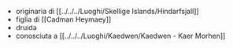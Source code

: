 - originaria di [[../../../Luoghi/Skellige Islands/Hindarfsjall]] 
- figlia di [[Cadman Heymaey]] 
- druida
- conosciuta a [[../../../Luoghi/Kaedwen/Kaedwen - Kaer Morhen]] 